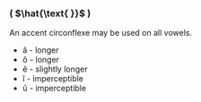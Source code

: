 ### ( $\hat{\text{ }}$ )

An accent circonflexe may be used on all vowels.

- â - longer 
- ô - longer
- ê - slightly longer
- î  - imperceptible
- û - imperceptible